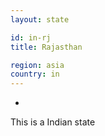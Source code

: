 ```yaml
---
layout: state

id: in-rj
title: Rajasthan

region: asia
country: in
---
```

-
This is a Indian state